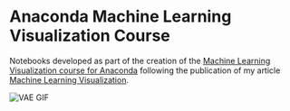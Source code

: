 # Anaconda Machine Learning Visualization Course

Notebooks developed as part of the creation of the [Machine Learning Visualization course for Anaconda](https://learning.anaconda.cloud/) following the publication of my article [Machine Learning Visualization](https://ppiconsulting.dev/blog/blog49/).

![VAE GIF](https://cdn-images-1.medium.com/max/4000/1*T0bkLLop2jOj4V3zzD17BQ.gif)
